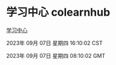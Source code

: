 # 学习中心 colearnhub
[学习中心](http://ppp0::56308/colearnhub/)

2023年 09月 07日 星期四 16:10:02 CST

2023年 09月 07日 星期四 08:10:02 GMT
